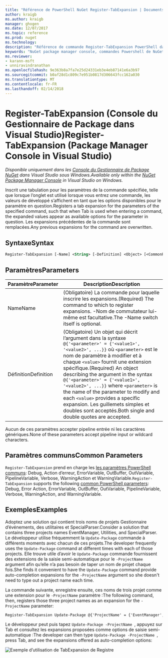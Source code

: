 ```yaml
---
title: "Référence de PowerShell NuGet Register-TabExpansion | Documents Microsoft"
author: kraigb
ms.author: kraigb
manager: ghogen
ms.date: 12/07/2017
ms.topic: reference
ms.prod: nuget
ms.technology: 
description: "Référence de commande Register-TabExpansion PowerShell dans la Console du Gestionnaire de Package NuGet dans Visual Studio."
keywords: "NuGet package manager console, commandes Powershell de NuGet, référence NuGet Powershell, Register-TabExpansion"
ms.reviewer:
- karann-msft
- unniravindranathan
ms.openlocfilehash: 9e363b8a7fa7e25d24331eb3e4eb87141e6a3b97
ms.sourcegitcommit: b0af28d1c809c7e951b0817d306643fcc162a030
ms.translationtype: MT
ms.contentlocale: fr-FR
ms.lasthandoff: 02/14/2018
---
```

# <a name="register-tabexpansion-package-manager-console-in-visual-studio"></a><span data-ttu-id="f3df7-104">Register-TabExpansion (Console du Gestionnaire de Package dans Visual Studio)</span><span class="sxs-lookup"><span data-stu-id="f3df7-104">Register-TabExpansion (Package Manager Console in Visual Studio)</span></span>

<span data-ttu-id="f3df7-105">*Disponible uniquement dans les [Console du Gestionnaire de Package NuGet](package-manager-console.md) dans Visual Studio sous Windows.*</span><span class="sxs-lookup"><span data-stu-id="f3df7-105">*Available only within the [NuGet Package Manager Console](package-manager-console.md) in Visual Studio on Windows.*</span></span>

<span data-ttu-id="f3df7-106">Inscrit une tabulation pour les paramètres de la commande spécifiée, telle que lorsque l’onglet est utilisé lorsque vous entrez une commande, les valeurs de développé s’affichent en tant que les options disponibles pour le paramètre en question.</span><span class="sxs-lookup"><span data-stu-id="f3df7-106">Registers a tab expansion for the parameters of the specified command, such that when Tab is used when entering a command, the expanded values appear as available options for the parameter in question.</span></span> <span data-ttu-id="f3df7-107">Les expansions précédentes de la commande sont remplacées.</span><span class="sxs-lookup"><span data-stu-id="f3df7-107">Any previous expansions for the command are overwritten.</span></span>

## <a name="syntax"></a><span data-ttu-id="f3df7-108">Syntaxe</span><span class="sxs-lookup"><span data-stu-id="f3df7-108">Syntax</span></span>

```ps
Register-TabExpansion [-Name] <String> [-Definition] <Object> [<CommonParameters>]
```

## <a name="parameters"></a><span data-ttu-id="f3df7-109">Paramètres</span><span class="sxs-lookup"><span data-stu-id="f3df7-109">Parameters</span></span>

| <span data-ttu-id="f3df7-110">Paramètre</span><span class="sxs-lookup"><span data-stu-id="f3df7-110">Parameter</span></span> | <span data-ttu-id="f3df7-111">Description</span><span class="sxs-lookup"><span data-stu-id="f3df7-111">Description</span></span> |
| --- | --- |
| <span data-ttu-id="f3df7-112">Name</span><span class="sxs-lookup"><span data-stu-id="f3df7-112">Name</span></span> | <span data-ttu-id="f3df7-113">(Obligatoire) La commande pour laquelle inscrire les expansions.</span><span class="sxs-lookup"><span data-stu-id="f3df7-113">(Required) The command to which to register expansions.</span></span> <span data-ttu-id="f3df7-114">-Nom de commutateur lui-même est facultative.</span><span class="sxs-lookup"><span data-stu-id="f3df7-114">The -Name switch itself is optional.</span></span> |
| <span data-ttu-id="f3df7-115">Définition</span><span class="sxs-lookup"><span data-stu-id="f3df7-115">Definition</span></span> | <span data-ttu-id="f3df7-116">(Obligatoire) Un objet qui décrit l’argument dans la syntaxe `@{'<parameter>' = {'<value1>', '<value2>', ...}}` où `<parameter>` est le nom de paramètre à modifier et à chaque `<value>` fournit une extension spécifique.</span><span class="sxs-lookup"><span data-stu-id="f3df7-116">(Required) An object describing the argument in the syntax `@{'<parameter>' = {'<value1>', '<value2>', ...}}` where `<parameter>` is the name of the parameter to modify and each `<value>` provides a specific expansion.</span></span> <span data-ttu-id="f3df7-117">Les guillemets simples et doubles sont acceptés.</span><span class="sxs-lookup"><span data-stu-id="f3df7-117">Both single and double quotes are accepted.</span></span> |

<span data-ttu-id="f3df7-118">Aucun de ces paramètres accepter pipeline entrée ni les caractères génériques.</span><span class="sxs-lookup"><span data-stu-id="f3df7-118">None of these parameters accept pipeline input or wildcard characters.</span></span>

## <a name="common-parameters"></a><span data-ttu-id="f3df7-119">Paramètres communs</span><span class="sxs-lookup"><span data-stu-id="f3df7-119">Common Parameters</span></span>

<span data-ttu-id="f3df7-120">`Register-TabExpansion` prend en charge les [les paramètres PowerShell communs](http://go.microsoft.com/fwlink/?LinkID=113216): Debug, Action d’erreur, ErrorVariable, OutBuffer, OutVariable, PipelineVariable, Verbose, WarningAction et WarningVariable.</span><span class="sxs-lookup"><span data-stu-id="f3df7-120">`Register-TabExpansion` supports the following [common PowerShell parameters](http://go.microsoft.com/fwlink/?LinkID=113216): Debug, Error Action, ErrorVariable, OutBuffer, OutVariable, PipelineVariable, Verbose, WarningAction, and WarningVariable.</span></span>

## <a name="examples"></a><span data-ttu-id="f3df7-121">Exemples</span><span class="sxs-lookup"><span data-stu-id="f3df7-121">Examples</span></span>

<span data-ttu-id="f3df7-122">Adoptez une solution qui contient trois noms de projets Gestionnaire d’événements, des utilitaires et SpecialParser.</span><span class="sxs-lookup"><span data-stu-id="f3df7-122">Consider a solution that contains three projects names EventManager, Utilities, and SpecialParser.</span></span> <span data-ttu-id="f3df7-123">Le développeur utilise fréquemment la `Update-Package` commande à différents moments avec chacun de ces projets.</span><span class="sxs-lookup"><span data-stu-id="f3df7-123">The developer frequently uses the `Update-Package` command at different times with each of those projects.</span></span> <span data-ttu-id="f3df7-124">Elle trouve utile d’avoir le `Update-Package` commande fournissent des extensions de la saisie semi-automatique pour le `-ProjectName` argument afin qu’elle n’a pas besoin de taper un nom de projet chaque fois.</span><span class="sxs-lookup"><span data-stu-id="f3df7-124">She finds it convenient to have the `Update-Package` command provide auto-completion expansions for the `-ProjectName` argument so she doesn't need to type out a project name each time.</span></span> 

<span data-ttu-id="f3df7-125">La commande suivante, enregistre ensuite, ces noms de trois projet comme une extension pour le `-ProjectName` paramètre :</span><span class="sxs-lookup"><span data-stu-id="f3df7-125">The following command, then, registers those three project names as an expansion for the `-ProjectName` parameter:</span></span>

```ps
Register-TabExpansion Update-Package @{'ProjectName' = {'EventManager', 'Utilities', 'SpecialParser'}}    
```

<span data-ttu-id="f3df7-126">Le développeur peut puis tapez `Update-Package -ProjectName `, appuyez sur Tab et consultez les expansions proposées comme options de saisie semi-automatique :</span><span class="sxs-lookup"><span data-stu-id="f3df7-126">The developer can then type `Update-Package -ProjectName `, press Tab, and see the expansions offered as auto-completion options:</span></span>

![Exemple d’utilisation de TabExpansion de Registre](media/Register-TabExpansion-Example.png)
